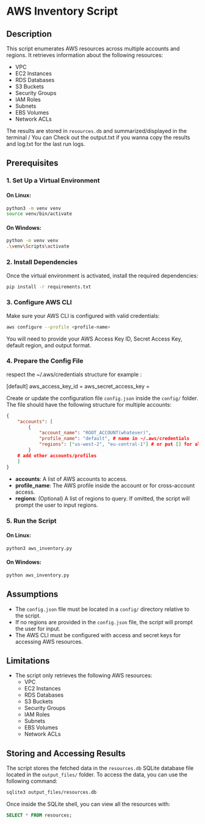 
# AWS Inventory Script

## Description
This script enumerates AWS resources across multiple accounts and regions. It retrieves information about the following resources:

- VPC
- EC2 Instances
- RDS Databases
- S3 Buckets
- Security Groups
- IAM Roles
- Subnets
- EBS Volumes
- Network ACLs

The results are stored in `resources.db` and summarized/displayed in the terminal / You can Check out the output.txt if you wanna copy the results and log.txt for the last run logs.

## Prerequisites

### 1. Set Up a Virtual Environment

#### On Linux:
```bash
python3 -m venv venv
source venv/bin/activate
```

#### On Windows:
```bash
python -m venv venv
.\venv\Scripts\activate
```

### 2. Install Dependencies

Once the virtual environment is activated, install the required dependencies:
```bash
pip install -r requirements.txt
```

### 3. Configure AWS CLI

Make sure your AWS CLI is configured with valid credentials:
```bash
aws configure --profile <profile-name>
```

You will need to provide your AWS Access Key ID, Secret Access Key, default region, and output format.

### 4. Prepare the Config File
respect the  ~/.aws/credentials structure  for example :

[default] 
aws_access_key_id = <your acess key>
aws_secret_access_key = <your secret access key>

Create or update the configuration file `config.json` inside the `config/` folder. The file should have the following structure for multiple accounts:
```json
{
    "accounts": [
        {
            "account_name": "ROOT_ACCOUNT(whatever)",
            "profile_name": "default", # name in ~/.aws/credentials
            "regions": ["us-west-2", "eu-central-1"] # or put [] for all regions fetch
        }
    # add other accounts/profiles 
    ]
}
```

- **accounts**: A list of AWS accounts to access.
- **profile_name**: The AWS profile inside the account or for cross-account access.
- **regions**: (Optional) A list of regions to query. If omitted, the script will prompt the user to input regions.

### 5. Run the Script

#### On Linux:
```bash
python3 aws_inventory.py
```

#### On Windows:
```bash
python aws_inventory.py
```

## Assumptions
- The `config.json` file must be located in a `config/` directory relative to the script.
- If no regions are provided in the `config.json` file, the script will prompt the user for input.
- The AWS CLI must be configured with access and secret keys for accessing AWS resources.

## Limitations
- The script only retrieves the following AWS resources:
  - VPC
  - EC2 Instances
  - RDS Databases
  - S3 Buckets
  - Security Groups
  - IAM Roles
  - Subnets
  - EBS Volumes
  - Network ACLs

## Storing and Accessing Results

The script stores the fetched data in the `resources.db` SQLite database file located in the `output_files/` folder. To access the data, you can use the following command:

```bash
sqlite3 output_files/resources.db
```

Once inside the SQLite shell, you can view all the resources with:

```sql
SELECT * FROM resources;
```
